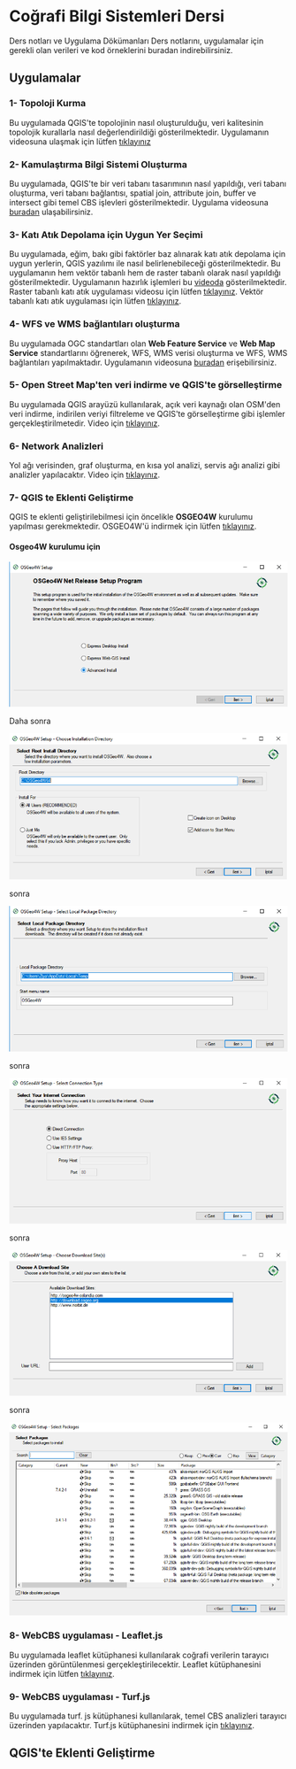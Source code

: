 # Coğrafi Bilgi Sistemleri Dersi 
Ders notları ve Uygulama Dökümanları
Ders notlarını, uygulamalar için gerekli olan verileri ve kod örneklerini buradan indirebilirsiniz.

## Uygulamalar

### 1- Topoloji Kurma
Bu uygulamada QGIS'te topolojinin nasıl oluşturulduğu, veri kalitesinin topolojik kurallarla nasıl değerlendirildiği gösterilmektedir. Uygulamanın videosuna ulaşmak için lütfen [tıklayınız]()
### 2- Kamulaştırma Bilgi Sistemi Oluşturma
Bu uygulamada, QGIS'te bir veri tabanı tasarımının nasıl yapıldığı, veri tabanı oluşturma, veri tabanı bağlantısı, spatial join, attribute join, buffer ve intersect gibi temel CBS işlevleri gösterilmektedir. Uygulama videosuna [buradan](https://www.youtube.com/watch?v=p-kc4daB1bE) ulaşabilirsiniz.
### 3- Katı Atık Depolama için Uygun Yer Seçimi
Bu uygulamada, eğim, bakı gibi faktörler baz alınarak katı atık depolama için uygun yerlerin, QGIS yazılımı ile nasıl belirlenebileceği gösterilmektedir. Bu uygulamanın hem vektör tabanlı hem de raster tabanlı olarak nasıl yapıldığı gösterilmektedir. Uygulamanın hazırlık işlemleri bu [videoda](https://www.youtube.com/watch?v=rE7datxUIp0) gösterilmektedir. Raster tabanlı katı atık uygulaması videosu için lütfen [tıklayınız](https://www.youtube.com/watch?v=2NzUygEvQ9g). Vektör tabanlı katı atık uygulaması için lütfen [tıklayınız](https://www.youtube.com/watch?v=NoWOmFkxzsk&t=476s).
### 4- WFS ve WMS bağlantıları oluşturma
Bu uygulamada OGC standartları olan **Web Feature Service** ve **Web Map Service** standartlarını öğrenerek, WFS, WMS verisi oluşturma ve WFS, WMS bağlantıları yapılmaktadır. Uygulamanın videosuna [buradan](https://www.youtube.com/watch?v=BaR54_XZGmo) erişebilirsiniz. 
### 5- Open Street Map'ten veri indirme ve QGIS'te görselleştirme
Bu uygulamada QGIS arayüzü kullanılarak, açık veri kaynağı olan OSM'den veri indirme, indirilen veriyi filtreleme ve QGIS'te görselleştirme gibi işlemler gerçekleştirilmetedir. Video için [tıklayınız](https://www.youtube.com/watch?v=LQpxvQxe9Fc).
### 6- Network Analizleri
Yol ağı verisinden, graf oluşturma, en kısa yol analizi, servis ağı analizi gibi analizler yapılacaktır. Video için [tıklayınız](https://www.youtube.com/watch?v=FmoTk09llvg).
### 7- QGIS te Eklenti Geliştirme
QGIS te eklenti geliştirilebilmesi için öncelikle **OSGEO4W** kurulumu yapılması gerekmektedir. OSGEO4W'ü indirmek için lütfen [tıklayınız](https://qgis.org/tr/site/forusers/download.html).
#### Osgeo4W kurulumu için
![resim1](https://github.com/cetincomert/HRT405-Cografi-Bilgi-Sistemleri/blob/master/osgeoW4%20kurulum%20resimleri/osgeow41.png)

Daha sonra

![resim2](https://github.com/cetincomert/HRT405-Cografi-Bilgi-Sistemleri/blob/master/osgeoW4%20kurulum%20resimleri/osgeo4W2.png)

sonra

![resim3](https://github.com/cetincomert/HRT405-Cografi-Bilgi-Sistemleri/blob/master/osgeoW4%20kurulum%20resimleri/osgeo4w3.png)

sonra

![resim4](https://github.com/cetincomert/HRT405-Cografi-Bilgi-Sistemleri/blob/master/osgeoW4%20kurulum%20resimleri/osgeo4w5.png)

sonra

![resim5](https://github.com/cetincomert/HRT405-Cografi-Bilgi-Sistemleri/blob/master/osgeoW4%20kurulum%20resimleri/osgeow6.png)

sonra

![resim6](https://github.com/cetincomert/HRT405-Cografi-Bilgi-Sistemleri/blob/master/osgeoW4%20kurulum%20resimleri/osgeow4W7.png)

### 8- WebCBS uygulaması - Leaflet.js
Bu uygulamada leaflet kütüphanesi kullanılarak coğrafi verilerin tarayıcı üzerinden görüntülenmesi gerçekleştirilecektir. Leaflet kütüphanesini indirmek için lütfen [tıklayınız](https://leafletjs.com/index.html).

### 9- WebCBS uygulaması - Turf.js
Bu uygulamada turf. js kütüphanesi kullanılarak, temel CBS analizleri tarayıcı üzerinden yapılacaktır. Turf.js kütüphanesini indirmek için [tıklayınız](https://github.com/Turfjs/turf).


## QGIS'te Eklenti Geliştirme 

